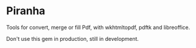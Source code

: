 # Piranha

Tools for convert, merge or fill Pdf, with wkhtmltopdf, pdftk and libreoffice.

Don't use this gem in production, still in development.
